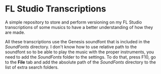 FL Studio Transcriptions
========================

A simple repository to store and perform versioning on my FL Studio transcriptions of some musics to have a better understanding of how they are made.

All these transcriptions use the Genesis soundfont that is included in the *SoundFonts* directory. 
I don't know how to use relative path to the soundfont so to be able to play the music with the proper instruments, you need to add the *SoundFonts* folder to the settings. To do that, press F10, go to the **File** tab and add the absolute path of the *SoundFonts* directory to the list of extra search folders.